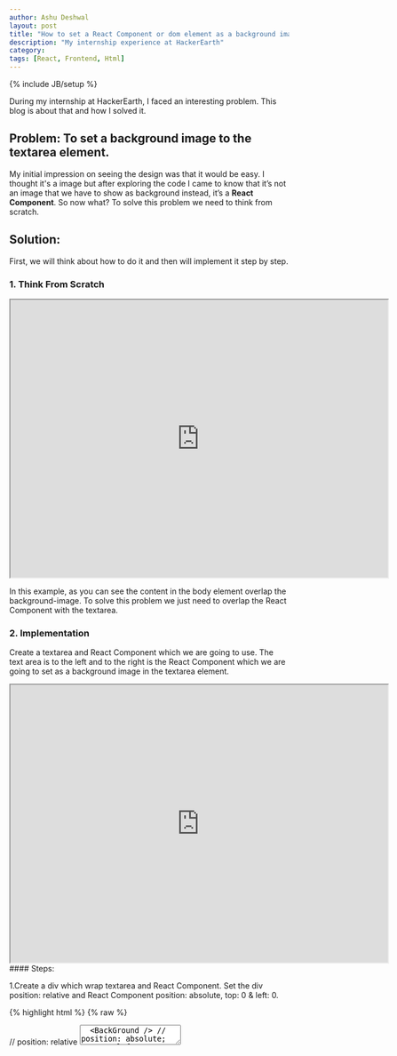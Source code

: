 ```yaml
---
author: Ashu Deshwal
layout: post
title: "How to set a React Component or dom element as a background image"
description: "My internship experience at HackerEarth"
category:
tags: [React, Frontend, Html]
---
```


{% include JB/setup %}

During my internship at HackerEarth, I faced an interesting problem. This blog is about that and how I solved it.

## Problem: To set a background image to the textarea element.

My initial impression on seeing the design was that it would be easy. I thought it's a image but after exploring the code I came to know that it’s not an image that we have to show as background instead, it’s a **React Component**.
So now what? To solve this problem we need to think from scratch.

## Solution:

First, we will think about how to do it and then will implement it step by step.

### 1. Think From Scratch

<iframe  height="500" width="680"  src="https://codepen.io/thestl/embed/preview/bGVeama?default-tabs=css%2Cresult&amp;height=600&amp;host=https%3A%2F%2Fcodepen.io&amp;referrer=https%3A%2F%2Fmedium.com%2F%40ashudeshwal999%2Fcss-hack-how-to-set-a-react-component-or-dom-element-as-a-background-image-7b2628662544&amp;slug-hash=bGVeama"></iframe>

In this example, as you can see the content in the body element overlap the background-image. To solve this problem we just need to overlap the React Component with the textarea.

### 2. Implementation

Create a textarea and React Component which we are going to use. The text area is to the left and to the right is the React Component which we are going to set as a background image in the textarea element.

<iframe src="https://cdn.embedly.com/widgets/media.html?src=https%3A%2F%2Fcodesandbox.io%2Fembed%2Fcranky-pascal-3wd16%3Ffile%3D%2Fsrc%2FApp.js&amp;display_name=CodeSandbox&amp;url=https%3A%2F%2Fcodesandbox.io%2Fs%2Fcranky-pascal-3wd16%3Ffile%3D%2Fsrc%2FApp.js&amp;image=https%3A%2F%2Fcodesandbox.io%2Fapi%2Fv1%2Fsandboxes%2F3wd16%2Fscreenshot.png&amp;key=a19fcc184b9711e1b4764040d3dc5c07&amp;type=text%2Fhtml&amp;schema=codesandbox" height="500" width="680"></iframe>

<br/>
#### Steps:

1.Create a div which wrap textarea and React Component. Set the div position: relative and React Component position: absolute, top: 0 & left: 0.

{% highlight html %}
{% raw %}
<div className="editor-container"> // position: relative
  <textarea className="editor"/>
  <BackGround /> // position: absolute; top: 0; left: 0;
</div>
{% endraw %}
{% endhighlight %}

2.To overlap textarea on React component we need to set React Component z-index: -1.

{% highlight css %}
{% raw %}
.bg-img {  
  position: absolute;  
  top: 0;  
  left: 0;  
  width: 250px;  
  font-family: monospace;
  text-align: center;  
  color: rgba(0, 0, 0, 0.29);  
  z-index: -1;
}
{% endraw %}
{% endhighlight %}

As you can see we have a **problem** now. React Component is below the textarea and we are not able to see.

3.To solve the problem we need to make the textarea background transparent. But then if you click on the React Component you won’t be able to edit the textarea. To solve this set pointer-events: none.

{% highlight css %}
{% raw %}
.editor {
  height: 400px;
  width: 400px;  
  background: rgba(0, 0, 0, 0); // background transparent
}
.bg-img {  
  position: absolute;  
  top: 0;  
  left: 0;  
  width: 250px;  
  font-family: monospace;
  text-align: center;  
  color: rgba(0, 0, 0, 0.29);  
  z-index: -1;
  pointer-events: none;  // not to react on pointer events
}
{% endraw %}
{% endhighlight %}

4.(Optional) Set the position of React Component at the centre.

{% highlight css %}
{% raw %}
.bg-img {
  position: absolute;
  width: 250px;
  font-family: monospace;
  text-align: center;
  color: rgba(0, 0, 0, 0.29);
  z-index: -1;
  pointer-events: none;  
  top: 50%;
  left: 50%;
  transform: translate(-50%, -50%);
}
{% endraw %}
{% endhighlight %}

## End Result
<br />

<iframe src="https://codesandbox.io/embed/hopeful-brook-1ysf9?file=%2Fsrc%2Fstyles.css&amp;referrer=https%3A%2F%2Fmedium.com%2F%40ashudeshwal999%2Fcss-hack-how-to-set-a-react-component-or-dom-element-as-a-background-image-7b2628662544" height="500" width="680"></iframe>

<br/>
_Posted by [Ashu Deshwal](https://www.linkedin.com/in/ashu-deshwal/){:target="\_blank"}, Frontend Engineer_

